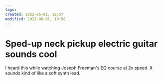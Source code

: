 ```yaml
---
tags: 
created: 2022-06-01, 19:57
modified: 2022-06-01, 19:58
---
```


# Sped-up neck pickup electric guitar sounds cool
I heard this while watching Joseph Freeman's EQ course at 2x speed. It sounds kind of like a soft synth lead.